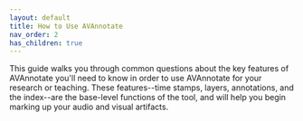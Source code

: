 ```yaml
---
layout: default
title: How to Use AVAnnotate
nav_order: 2
has_children: true
---
```


<head>
<link rel="stylesheet" type="text/css" href="style.css">
</head>

This guide walks you through common questions about the key features of AVAnnotate you'll need to know in order to use AVAnnotate for your research or teaching. These features--time stamps, layers, annotations, and the index--are the base-level functions of the tool, and will help you begin marking up your audio and visual artifacts. 
